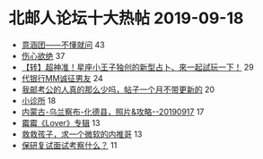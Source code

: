 # 北邮人论坛十大热帖 2019-09-18

- [意涵团——不懂就问](https://bbs.byr.cn/article/Talking/6148889) 43
- [伤心欲绝](https://bbs.byr.cn/article/Feeling/3121841) 37
- [【转】超神准！星座小王子独创的新型占卜、來一起試玩一下！](https://bbs.byr.cn/article/Constellations/326533) 29
- [代银行MM诚征男友](https://bbs.byr.cn/article/Friends/1937234) 24
- [我邮考公的人真的那么少吗，帖子一个月不带更新的](https://bbs.byr.cn/article/CivilServant/43090) 20
- [小诊所](https://bbs.byr.cn/article/Health/218166) 18
- [内蒙古-乌兰察布-化德县，照片&amp;攻略--20190917](https://bbs.byr.cn/article/Photo/268177) 17
- [霉霉《Lover》专辑](https://bbs.byr.cn/article/Music/341595) 13
- [救救孩子，求一个微软的内推哥](https://bbs.byr.cn/article/Job/2046861) 13
- [保研复试面试考察什么？](https://bbs.byr.cn/article/AimGraduate/1174567) 11



